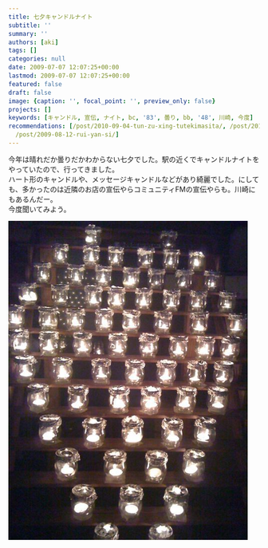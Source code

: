 ```yaml
---
title: 七夕キャンドルナイト
subtitle: ''
summary: ''
authors: [aki]
tags: []
categories: null
date: 2009-07-07 12:07:25+00:00
lastmod: 2009-07-07 12:07:25+00:00
featured: false
draft: false
image: {caption: '', focal_point: '', preview_only: false}
projects: []
keywords: [キャンドル, 宣伝, ナイト, bc, '83', 曇り, bb, '48', 川崎, 今度]
recommendations: [/post/2010-09-04-tun-zu-xing-tutekimasita/, /post/2010-03-22-shi-jie-bian-ge-noshi-ravuosunotatuta-tunomai-ifang/,
  /post/2009-08-12-rui-yan-si/]
---
```

今年は晴れだか曇りだかわからない七夕でした。駅の近くでキャンドルナイトをやっていたので、行ってきました。  
ハート形のキャンドルや、メッセージキャンドルなどがあり綺麗でした。にしても、多かったのは近隣のお店の宣伝やらコミュニティFMの宣伝やらも。川崎にもあるんだー。  
今度聞いてみよう。

![](p_1600_1200_034bc5e1-3b83-48c7-abf0-9c021087bb3f.jpeg)

